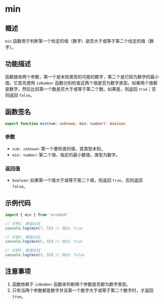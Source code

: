 # min

## 概述
`min` 函数用于判断第一个给定的值（数字）是否大于或等于第二个给定的值（数字）。

## 功能描述
函数接收两个参数，第一个是未知类型的可能的数字，第二个是已知为数字的最小值。它首先使用 `isNumber` 函数分别检查这两个值是否为数字类型。如果两个值都是数字，然后比较第一个数是否大于或等于第二个数。如果是，则返回 `true`；否则返回 `false`。

## 函数签名
```typescript
export function min(num: unknown, min: number): boolean
```

### 参数
- `num: unknown`: 第一个要检查的值，其类型未知。
- `min: number`: 第二个值，指定的最小数值，类型为数字。

### 返回值
- `boolean`: 如果第一个值大于或等于第二个值，则返回 `true`，否则返回 `false`。

## 示例代码
```typescript
import { min } from 'arcdash'

// 示例1: 数值比较
console.log(min(7, 5)) // 输出: true

// 示例2: 数值比较
console.log(min(5, 5)) // 输出: true

// 示例3: 数值比较
console.log(min(3, 5)) // 输出: false
```

## 注意事项
1. 函数依赖于 `isNumber` 函数来判断两个参数是否都为数字类型。
2. 只有当两个参数都是数字并且第一个数字大于或等于第二个数字时，才返回 `true`。
